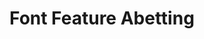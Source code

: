<!--
[![Header image, 728px wide, @2x for hi-dpi devices.](preview.png)](https://github.com/kennethormandy/font-feature-abetting)

***
-->
# Font Feature Abetting
